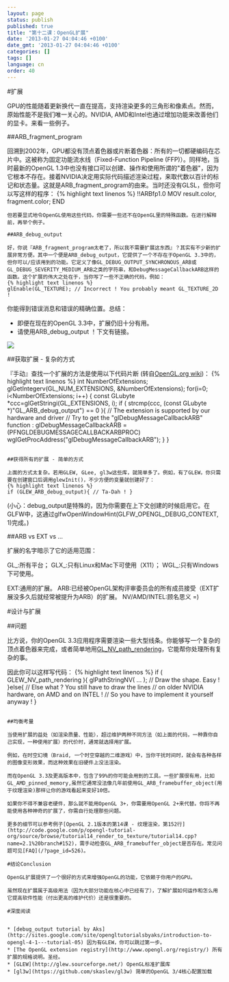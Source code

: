 ```yaml
---
layout: page
status: publish
published: true
title: "第十二课：OpenGL扩展"
date: '2013-01-27 04:04:46 +0100'
date_gmt: '2013-01-27 04:04:46 +0100'
categories: []
tags: []
language: cn
order: 40
---
```


#扩展

GPU的性能随着更新换代一直在提高，支持渲染更多的三角形和像素点。然而，原始性能不是我们唯一关心的。NVIDIA, AMD和Intel也通过增加功能来改善他们的显卡。来看一些例子。

##ARB_fragment_program

回溯到2002年，GPU都没有顶点着色器或片断着色器：所有的一切都硬编码在芯片中。这被称为固定功能流水线（Fixed-Function Pipeline (FFP)）。同样地，当时最新的OpenGL 1.3中也没有接口可以创建、操作和使用所谓的"着色器"，因为它根本不存在。接着NVIDIA决定用实际代码描述渲染过程，来取代数以百计的标记和状态量。这就是ARB_fragment_program的由来。当时还没有GLSL，但你可以写这样的程序：
{% highlight text linenos %}
!!ARBfp1.0 MOV result.color, fragment.color; END
```
但若要显式地令OpenGL使用这些代码，你需要一些还不在OpenGL里的特殊函数。在进行解释前，再举个例子。

##ARB_debug_output

好，你说『ARB_fragment_program太老了，所以我不需要扩展这东西』？其实有不少新的扩展非常方便。其中一个便是ARB_debug_output，它提供了一个不存在于OpenGL 3.3中的，但你可以/应该用到的功能。它定义了像GL_DEBUG_OUTPUT_SYNCHRONOUS_ARB或GL_DEBUG_SEVERITY_MEDIUM_ARB之类的字符串，和DebugMessageCallbackARB这样的函数。这个扩展的伟大之处在于，当你写了一些不正确的代码，例如：
{% highlight text linenos %}
glEnable(GL_TEXTURE); // Incorrect ! You probably meant GL_TEXTURE_2D !
```
你能得到错误消息和错误的精确位置。总结：

* 即便在现在的OpenGL 3.3中，扩展仍旧十分有用。
* 请使用ARB_debug_output ！下文有链接。

![]({{site.baseurl}}/assets/images/tuto-12-ogl-ext/breakpoint.png)


##获取扩展 - 复杂的方式 

『手动』查找一个扩展的方法是使用以下代码片断 (转自[OpenGL.org wiki](http://www.opengl.org/wiki/GlGetString))：
{% highlight text linenos %}
int NumberOfExtensions;
glGetIntegerv(GL_NUM_EXTENSIONS, &NumberOfExtensions);
for(i=0; i<NumberOfExtensions; i++) {
  const GLubyte *ccc=glGetStringi(GL_EXTENSIONS, i);
  if ( strcmp(ccc, (const GLubyte *)"GL_ARB_debug_output") == 0 ){
    // The extension is supported by our hardware and driver
    // Try to get the "glDebugMessageCallbackARB" function :
    glDebugMessageCallbackARB  = (PFNGLDEBUGMESSAGECALLBACKARBPROC) wglGetProcAddress("glDebugMessageCallbackARB");
  }
}
```

##获得所有的扩展 - 简单的方式

上面的方式太复杂。若用GLEW, GLee, gl3w这些库，就简单多了。例如，有了GLEW，你只需要在创建窗口后调用glewInit()，不少方便的变量就创建好了：  
{% highlight text linenos %}
if (GLEW_ARB_debug_output){ // Ta-Dah ! }
```
(小心：debug_output是特殊的，因为你需要在上下文创建的时候启用它。在GLFW中，这通过glfwOpenWindowHint(GLFW_OPENGL_DEBUG_CONTEXT, 1)完成。)

##ARB vs EXT vs ...

扩展的名字暗示了它的适用范围：

GL_:所有平台；
GLX_:只有Linux和Mac下可使用（X11）；
WGL_:只有Windows下可使用。

EXT:通用的扩展。
ARB:已经被OpenGL架构评审委员会的所有成员接受（EXT扩展没多久后就经常被提升为ARB）的扩展。
NV/AMD/INTEL:顾名思义 =)

#设计与扩展


##问题

比方说，你的OpenGL 3.3应用程序需要渲染一些大型线条。你能够写一个复杂的顶点着色器来完成，或者简单地用[GL_NV_path_rendering](http://www.opengl.org/registry/specs/NV/path_rendering.txt)，它能帮你处理所有复杂的事。

因此你可以这样写代码：
{% highlight text linenos %}
if ( GLEW_NV_path_rendering ){
    glPathStringNV( ... ); // Draw the shape. Easy !
}else{
    // Else what ? You still have to draw the lines
    // on older NVIDIA hardware, on AMD and on INTEL !
    // So you have to implement it yourself anyway !
}
```

##均衡考量

当使用扩展的益处（如渲染质量、性能），超过维护两种不同方法（如上面的代码，一种靠你自己实现，一种使用扩展）的代价时，通常就选择用扩展。

例如，在时空幻境（Braid, 一个时空穿越的二维游戏）中，当你干扰时间时，就会有各种各样的图像变形效果，而这种效果在旧硬件上没法渲染。

而在OpenGL 3.3及更高版本中，包含了99%的你可能会用到的工具。一些扩展很有用，比如GL_AMD_pinned_memory,虽然它通常没法像几年前使用GL_ARB_framebuffer_object(用于纹理渲染)那样让你的游戏看起来变好10倍。

如果你不得不兼容老硬件，那么就不能用OpenGL 3+，你需要用OpenGL 2+来代替。你将不再能使用各种神奇的扩展了，你需自行处理那些问题。

更多的细节可以参考例子[OpenGL 2.1版本的第14课 - 纹理渲染，第152行](http://code.google.com/p/opengl-tutorial-org/source/browse/tutorial14_render_to_texture/tutorial14.cpp?name=2.1%20branch#152)，需手动检查GL_ARB_framebuffer_object是否存在。常见问题可见[FAQ](/?page_id=526)。

#结论Conclusion

OpenGL扩展提供了一个很好的方式来增强OpenGL的功能，它依赖于你用户的GPU。 

虽然现在扩展属于高级用法（因为大部分功能在核心中已经有了），了解扩展如何运作和怎么用它提高软件性能（付出更高的维护代价）还是很重要的。

#深度阅读


* [debug_output tutorial by Aks](http://sites.google.com/site/opengltutorialsbyaks/introduction-to-opengl-4-1---tutorial-05) 因为有GLEW，你可以跳过第一步。
* [The OpenGL extension registry](http://www.opengl.org/registry/) 所有扩展的规格说明。圣经。
* [GLEW](http://glew.sourceforge.net/) OpenGL标准扩展库
* [gl3w](https://github.com/skaslev/gl3w) 简单的OpenGL 3/4核心配置加载 

